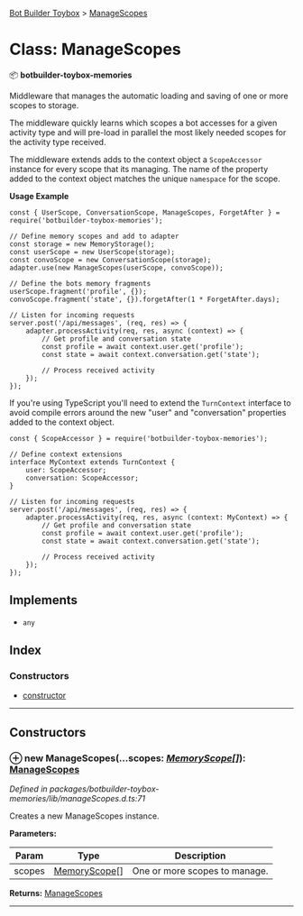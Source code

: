 [Bot Builder Toybox](../README.md) > [ManageScopes](../classes/botbuilder_toybox.managescopes.md)



# Class: ManageScopes


:package: **botbuilder-toybox-memories**

Middleware that manages the automatic loading and saving of one or more scopes to storage.

The middleware quickly learns which scopes a bot accesses for a given activity type and will pre-load in parallel the most likely needed scopes for the activity type received.

The middleware extends adds to the context object a `ScopeAccessor` instance for every scope that its managing. The name of the property added to the context object matches the unique `namespace` for the scope.

**Usage Example**

    const { UserScope, ConversationScope, ManageScopes, ForgetAfter } = require('botbuilder-toybox-memories');

    // Define memory scopes and add to adapter
    const storage = new MemoryStorage();
    const userScope = new UserScope(storage);
    const convoScope = new ConversationScope(storage);
    adapter.use(new ManageScopes(userScope, convoScope));

    // Define the bots memory fragments
    userScope.fragment('profile', {});
    convoScope.fragment('state', {}).forgetAfter(1 * ForgetAfter.days);

    // Listen for incoming requests
    server.post('/api/messages', (req, res) => {
        adapter.processActivity(req, res, async (context) => {
            // Get profile and conversation state
            const profile = await context.user.get('profile');
            const state = await context.conversation.get('state');

            // Process received activity
        });
    });

If you're using TypeScript you'll need to extend the `TurnContext` interface to avoid compile errors around the new "user" and "conversation" properties added to the context object.

    const { ScopeAccessor } = require('botbuilder-toybox-memories');

    // Define context extensions
    interface MyContext extends TurnContext {
        user: ScopeAccessor;
        conversation: ScopeAccessor;
    }

    // Listen for incoming requests
    server.post('/api/messages', (req, res) => {
        adapter.processActivity(req, res, async (context: MyContext) => {
            // Get profile and conversation state
            const profile = await context.user.get('profile');
            const state = await context.conversation.get('state');

            // Process received activity
        });
    });

## Implements

* `any`

## Index

### Constructors

* [constructor](botbuilder_toybox.managescopes.md#constructor)



---
## Constructors
<a id="constructor"></a>


### ⊕ **new ManageScopes**(...scopes: *[MemoryScope](botbuilder_toybox.memoryscope.md)[]*): [ManageScopes](botbuilder_toybox.managescopes.md)


*Defined in packages/botbuilder-toybox-memories/lib/manageScopes.d.ts:71*



Creates a new ManageScopes instance.


**Parameters:**

| Param | Type | Description |
| ------ | ------ | ------ |
| scopes | [MemoryScope](botbuilder_toybox.memoryscope.md)[]   |  One or more scopes to manage. |





**Returns:** [ManageScopes](botbuilder_toybox.managescopes.md)

---



